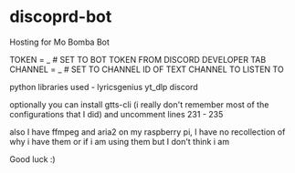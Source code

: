 # discoprd-bot
Hosting for Mo Bomba Bot

TOKEN = _ # SET TO BOT TOKEN FROM DISCORD DEVELOPER TAB
CHANNEL = _ # SET TO CHANNEL ID OF TEXT CHANNEL TO LISTEN TO


python libraries used - 
lyricsgenius
yt_dlp
discord


optionally you can install gtts-cli (i really don't remember most of the configurations that I did) and uncomment lines 231 - 235

also I have ffmpeg and aria2 on my raspberry pi, I have no recollection of why i have them or if i am using them but I don't think i am

Good luck :)

